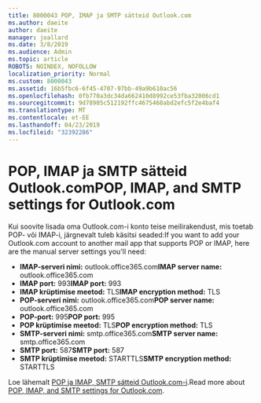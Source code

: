 ```yaml
---
title: 8000043 POP, IMAP ja SMTP sätteid Outlook.com
ms.author: daeite
author: daeite
manager: joallard
ms.date: 3/8/2019
ms.audience: Admin
ms.topic: article
ROBOTS: NOINDEX, NOFOLLOW
localization_priority: Normal
ms.custom: 8000043
ms.assetid: 16b5fbc6-6f45-4707-97bb-49a9b610ac56
ms.openlocfilehash: 0fb770a3dc34da662410d8992ce53fba32006cd1
ms.sourcegitcommit: 9d78905c512192ffc4675468abd2efc5f2e4baf4
ms.translationtype: MT
ms.contentlocale: et-EE
ms.lasthandoff: 04/23/2019
ms.locfileid: "32392286"
---
```

# <a name="pop-imap-and-smtp-settings-for-outlookcom"></a><span data-ttu-id="9a676-102">POP, IMAP ja SMTP sätteid Outlook.com</span><span class="sxs-lookup"><span data-stu-id="9a676-102">POP, IMAP, and SMTP settings for Outlook.com</span></span>

<span data-ttu-id="9a676-103">Kui soovite lisada oma Outlook.com-i konto teise meilirakendust, mis toetab POP- või IMAP-i, järgnevalt tuleb käsitsi seaded:</span><span class="sxs-lookup"><span data-stu-id="9a676-103">If you want to add your Outlook.com account to another mail app that supports POP or IMAP, here are the manual server settings you'll need:</span></span>
  
- <span data-ttu-id="9a676-104">**IMAP-serveri nimi:** outlook.office365.com</span><span class="sxs-lookup"><span data-stu-id="9a676-104">**IMAP server name:** outlook.office365.com</span></span> 
- <span data-ttu-id="9a676-105">**IMAP port:** 993</span><span class="sxs-lookup"><span data-stu-id="9a676-105">**IMAP port:** 993</span></span>   
- <span data-ttu-id="9a676-106">**IMAP krüptimise meetod:** TLS</span><span class="sxs-lookup"><span data-stu-id="9a676-106">**IMAP encryption method:** TLS</span></span>   
- <span data-ttu-id="9a676-107">**POP-serveri nimi:** outlook.office365.com</span><span class="sxs-lookup"><span data-stu-id="9a676-107">**POP server name:** outlook.office365.com</span></span>  
- <span data-ttu-id="9a676-108">**POP-port:** 995</span><span class="sxs-lookup"><span data-stu-id="9a676-108">**POP port:** 995</span></span>  
- <span data-ttu-id="9a676-109">**POP krüptimise meetod:** TLS</span><span class="sxs-lookup"><span data-stu-id="9a676-109">**POP encryption method:** TLS</span></span>  
- <span data-ttu-id="9a676-110">**SMTP-serveri nimi:** smtp.office365.com</span><span class="sxs-lookup"><span data-stu-id="9a676-110">**SMTP server name:** smtp.office365.com</span></span> 
- <span data-ttu-id="9a676-111">**SMTP port:** 587</span><span class="sxs-lookup"><span data-stu-id="9a676-111">**SMTP port:** 587</span></span> 
- <span data-ttu-id="9a676-112">**SMTP krüptimise meetod:** STARTTLS</span><span class="sxs-lookup"><span data-stu-id="9a676-112">**SMTP encryption method:** STARTTLS</span></span> 

<span data-ttu-id="9a676-113">Loe lähemalt [POP ja IMAP, SMTP sätteid Outlook.com-i](https://go.microsoft.com/fwlink/p/?linkid=2001402&amp;clcid=0x409).</span><span class="sxs-lookup"><span data-stu-id="9a676-113">Read more about [POP, IMAP, and SMTP settings for Outlook.com](https://go.microsoft.com/fwlink/p/?linkid=2001402&amp;clcid=0x409).</span></span>